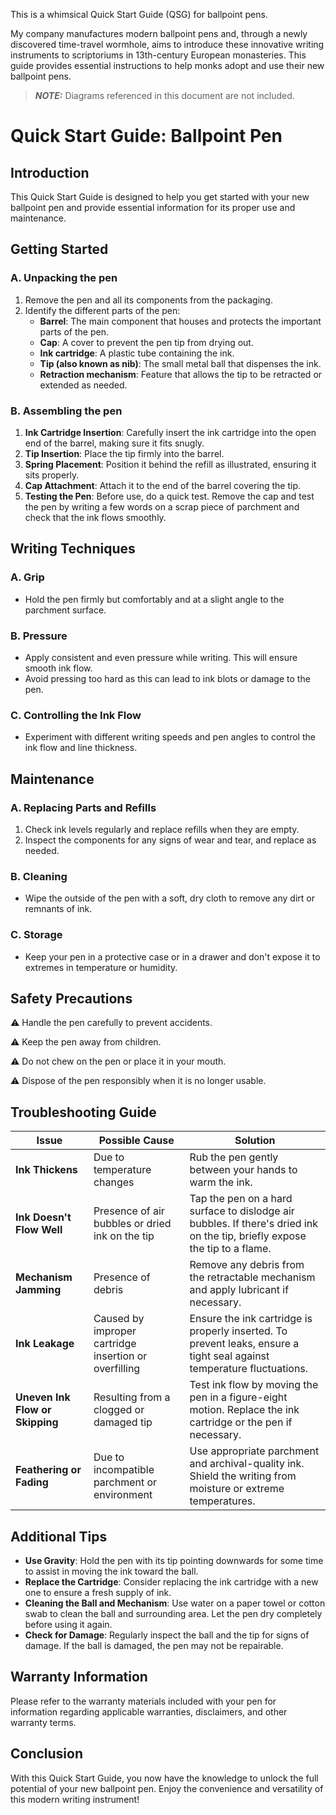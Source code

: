 
This is a whimsical Quick Start Guide (QSG) for ballpoint pens.

My company manufactures modern ballpoint pens and, through a newly discovered time-travel wormhole, aims to introduce these innovative writing instruments to scriptoriums in 13th-century European monasteries. This guide provides essential instructions to help monks adopt and use their new ballpoint pens.

> **_NOTE:_** Diagrams referenced in this document are not included.

# Quick Start Guide: Ballpoint Pen

## Introduction
This Quick Start Guide is designed to help you get started with your new ballpoint pen and provide essential information for its proper use and maintenance.

## Getting Started

### A. Unpacking the pen
1. Remove the pen and all its components from the packaging.
2. Identify the different parts of the pen:
   - **Barrel**: The main component that houses and protects the important parts of the pen.
   - **Cap**: A cover to prevent the pen tip from drying out.
   - **Ink cartridge**: A plastic tube containing the ink.
   - **Tip (also known as nib)**: The small metal ball that dispenses the ink.
   - **Retraction mechanism**: Feature that allows the tip to be retracted or extended as needed.

### B. Assembling the pen
1. **Ink Cartridge Insertion**: Carefully insert the ink cartridge into the open end of the barrel, making sure it fits snugly.
2. **Tip Insertion**: Place the tip firmly into the barrel.
3. **Spring Placement**: Position it behind the refill as illustrated, ensuring it sits properly.
4. **Cap Attachment**: Attach it to the end of the barrel covering the tip.
5. **Testing the Pen**: Before use, do a quick test. Remove the cap and test the pen by writing a few words on a scrap piece of parchment and check that the ink flows smoothly.

## Writing Techniques

### A. Grip
- Hold the pen firmly but comfortably and at a slight angle to the parchment surface.

### B. Pressure
- Apply consistent and even pressure while writing. This will ensure smooth ink flow.
- Avoid pressing too hard as this can lead to ink blots or damage to the pen.

### C. Controlling the Ink Flow
- Experiment with different writing speeds and pen angles to control the ink flow and line thickness.

## Maintenance

### A. Replacing Parts and Refills
1. Check ink levels regularly and replace refills when they are empty.
2. Inspect the components for any signs of wear and tear, and replace as needed.

### B. Cleaning
- Wipe the outside of the pen with a soft, dry cloth to remove any dirt or remnants of ink.

### C. Storage
- Keep your pen in a protective case or in a drawer and don't expose it to extremes in temperature or humidity.

## Safety Precautions
⚠ Handle the pen carefully to prevent accidents.

⚠ Keep the pen away from children.

⚠ Do not chew on the pen or place it in your mouth.

⚠ Dispose of the pen responsibly when it is no longer usable.

## Troubleshooting Guide

| Issue                         | Possible Cause                          | Solution                                                                                              |
|-------------------------------|-----------------------------------------|-------------------------------------------------------------------------------------------------------|
| **Ink Thickens**              | Due to temperature changes              | Rub the pen gently between your hands to warm the ink.                                                |
| **Ink Doesn't Flow Well**     | Presence of air bubbles or dried ink on the tip | Tap the pen on a hard surface to dislodge air bubbles. If there's dried ink on the tip, briefly expose the tip to a flame.  |
| **Mechanism Jamming**         | Presence of debris                      | Remove any debris from the retractable mechanism and apply lubricant if necessary.                         |
| **Ink Leakage**               | Caused by improper cartridge insertion or overfilling | Ensure the ink cartridge is properly inserted. To prevent leaks, ensure a tight seal against temperature fluctuations. |
| **Uneven Ink Flow or Skipping** | Resulting from a clogged or damaged tip  | Test ink flow by moving the pen in a figure-eight motion. Replace the ink cartridge or the pen if necessary. |
| **Feathering or Fading**      | Due to incompatible parchment or environment       | Use appropriate parchment and archival-quality ink. Shield the writing from moisture or extreme temperatures. |


## Additional Tips

- **Use Gravity**: Hold the pen with its tip pointing downwards for some time to assist in moving the ink toward the ball.
- **Replace the Cartridge**: Consider replacing the ink cartridge with a new one to ensure a fresh supply of ink.
- **Cleaning the Ball and Mechanism**: Use water on a paper towel or cotton swab to clean the ball and surrounding area. Let the pen dry completely before using it again.
- **Check for Damage**: Regularly inspect the ball and the tip for signs of damage. If the ball is damaged, the pen may not be repairable.

## Warranty Information
Please refer to the warranty materials included with your pen for information regarding applicable warranties, disclaimers, and other warranty terms.

## Conclusion
With this Quick Start Guide, you now have the knowledge to unlock the full potential of your new ballpoint pen. Enjoy the convenience and versatility of this modern writing instrument!
